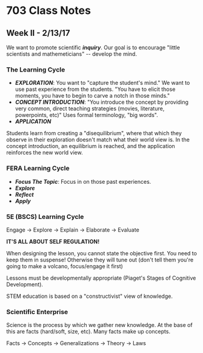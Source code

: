 703 Class Notes
===============

Week II - 2/13/17
-----------------

We want to promote scientific ***inquiry***. Our goal is to encourage "little scientists and mathemeticians" -- develop the mind.

### The Learning Cycle

+ ***EXPLORATION***: You want to "capture the student's mind." We want to use past experience from the students. "You have to elicit those moments, you have to begin to carve a notch in those minds."
+ ***CONCEPT INTRODUCTION***: "You introduce the concept by providing very common, direct teaching strategies (movies, literature, powerpoints, etc)" Uses formal terminology, "big words".
+ ***APPLICATION***

Students learn from creating a "disequilibrium", where that which they observe in their exploration doesn't match what their world view is. In the concept introduction, an equilibrium is reached, and the application reinforces the new world view.

### FERA Learning Cycle

+ ***Focus The Topic***: Focus in on those past experiences.
+ ***Explore***
+ ***Reflect***
+ ***Apply***

### 5E (BSCS) Learning Cycle

Engage -> Explore -> Explain -> Elaborate -> Evaluate

****IT'S ALL ABOUT SELF REGULATION!****

When designing the lesson, you cannot state the objective first. You need to keep them in suspense! Otherwise they will tune out (don't tell them you're going to make a volcano, focus/engage it first)

Lessons must be developmentally appropriate (Piaget's Stages of Cognitive Development).

STEM education is based on a "constructivist" view of knowledge.

### Scientific Enterprise

Science is the process by which we gather new knowledge. At the base of this are facts (hard/soft, size, etc). Many facts make up concepts.

Facts -> Concepts -> Generalizations -> Theory -> Laws 
